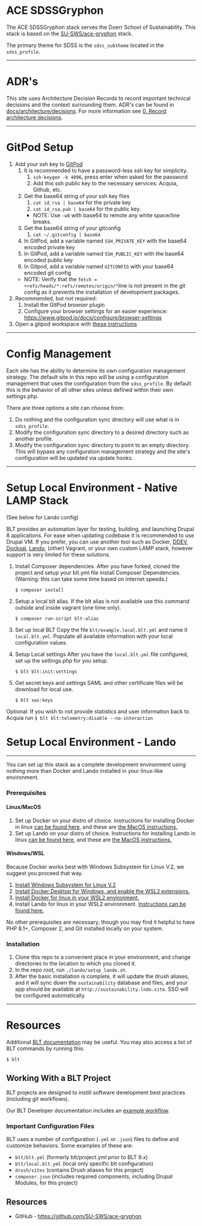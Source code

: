 # ACE SDSSGryphon

The ACE SDSSGryphon stack serves the Doerr School of Sustainability. This stack is based on the [SU-SWS/ace-gryphon](https://github.com/SU-SWS/ace-gryphon) stack.

The primary theme for SDSS is the `sdss_subtheme` located in the `sdss_profile`.

----
# ADR's

This site uses Architecture Decision Records to record important technical decisions and the context surrounding them. ADR's can be found in [docs/architecture/decisions](docs/architecture/decisions/). For more information see [0. Record architecture decisions](docs/architecture/decisions/0000-record-architecture-decisions.md).

----
# GitPod Setup
1. Add your ssh key to [GitPod](https://gitpod.io/variables)
   1. It is recommended to have a password-less ssh key for simplicity.
      1. `ssh-keygen -b 4096`, press enter when asked for the password
      2. Add this ssh public key to the necessary services: Acquia, Github, etc.
   2. Get the base64 string of your ssh key files
      1. `cat id_rsa | base64` for the private key
      2. `cat id_rsa.pub | base64` for the public key.
      - NOTE: Use `-w0` with base64 to remote any white space/line breaks.
   1. Get the base64 string of your gitconfig
      1. `cat ~/.gitconfig | base64`
   3. In GitPod, add a variable named `SSH_PRIVATE_KEY` with the base64 encoded private key
   4. In GitPod, add a variable named `SSH_PUBLIC_KEY` with the base64 encoded public key
   5. In Gitpod, add a variable named `GITCONFIG` with your base64 encoded git config
    - NOTE: Verify that the `fetch = +refs/heads/*:refs/remotes/origin/*`line is not present in the git config as it prevents the installation of development packages.
2. Recommended, but not required:
   1. Install the GitPod browser plugin
   2. Configure your browser settings for an easier experience: https://www.gitpod.io/docs/configure/browser-settings
3. Open a gitpod workspace with [these instructions](https://www.gitpod.io/docs/getting-started#start-your-first-workspace)


----
# Config Management
Each site has the ability to determine its own configuration management strategy.
The default site in this repo will be using a configuration management that uses
the configuration from the `sdss_profile`. By default this is the behavior
of all other sites unless defined within their own settings.php.

There are three options a site can choose from:
1. Do nothing and the configuration sync directory will use what is in `sdss_profile`.
2. Modify the configuration sync directory to a desired directory such as another profile.
3. Modify the configuration sync directory to point to an empty directory. This
will bypass any configuration management strategy and the site's configuration will be updated via update hooks.

----
# Setup Local Environment - Native LAMP Stack

(See below for Lando config)

BLT provides an automation layer for testing, building, and launching Drupal 8 applications. For ease when updating codebase it is recommended to use  Drupal VM. If you prefer, you can use another tool such as Docker, [DDEV](https://docs.acquia.com/blt/install/alt-env/ddev/), [Docksal](https://docs.acquia.com/blt/install/alt-env/docksal/), [Lando](https://docs.acquia.com/blt/install/alt-env/lando/), (other) Vagrant, or your own custom LAMP stack, however support is very limited for these solutions.
1. Install Composer dependencies.
After you have forked, cloned the project and setup your blt.yml file install Composer Dependencies. (Warning: this can take some time based on internet speeds.)
    ```
    $ composer install
    ```
2. Setup a local blt alias.
If the blt alias is not available use this command outside and inside vagrant (one time only).
    ```
    $ composer run-script blt-alias
    ```
3. Set up local BLT
Copy the file `blt/example.local.blt.yml` and name it `local.blt.yml`. Populate all available information with your local configuration values.

4. Setup Local settings
After you have the `local.blt.yml` file configured, set up the settings.php for you setup.
    ```
    $ blt blt:init:settings
    ```
5. Get secret keys and settings
SAML and other certificate files will be download for local use.
     ```
    $ blt sws:keys
    ```

Optional:
If you wish to not provide statistics and user information back to Acquia run
     ```
    $ blt blt:telemetry:disable --no-interaction
    ```
# Setup Local Environment - Lando
---

You can set up this stack as a complete development environment using nothing more than Docker and Lando installed in your linux-like environment.

### Prerequisites

#### Linux/MacOS

1. Set up Docker on your distro of choice.  Instructions for installing Docker in linux [can be found here](https://docs.docker.com/desktop/linux/install/), and these are [the MacOS instructions.](https://docs.docker.com/desktop/mac/install/)
2. Set up Lando on your distro of choice.  Instructions for installing Lando in linux [can be found here](https://docs.lando.dev/getting-started/installation.html#linux), and these are [the MacOS instructions.](https://docs.lando.dev/getting-started/installation.html#macos)

#### Windows/WSL

Because Docker works best with Windows Subsystem for Linux V.2, we suggest you proceed that way.
1. [Install Windows Subsystem for Linux V.2](https://docs.microsoft.com/en-us/windows/wsl/install)
2. [Install Docker Desktop for Windows, and enable the WSL2 extensions.](https://docs.docker.com/desktop/windows/wsl/)
3. [Install Docker for linux in your WSL2 environment.](https://docs.docker.com/desktop/linux/install/ubuntu/)
4. Install Lando for linux in your WSL2 environment.  [Instructions can be found here.](https://docs.lando.dev/getting-started/installation.html#linux)

No other prerequisites are necessary, though you may find it helpful to have PHP 8.1+, Composer 2, and Git installed locally on your system.

### Installation

1. Clone this repo to a convenient place in your environment, and change directories to the location to which you cloned it.
2. In the repo root, run `./lando/setup_lando.sh`.
3. After the basic installation is complete, it will update the drush aliases, and it will sync down the `sustainability` database and files, and your app should be available at `http://sustainability.lndo.site`. SSO will be configured automatically.


---

# Resources

Additional [BLT documentation](https://docs.acquia.com/blt/) may be useful. You may also access a list of BLT commands by running this:
```
$ blt
```

## Working With a BLT Project

BLT projects are designed to instill software development best practices (including git workflows).

Our BLT Developer documentation includes an [example workflow](https://docs.acquia.com/blt/developer/dev-workflow/).

### Important Configuration Files

BLT uses a number of configuration (`.yml` or `.json`) files to define and customize behaviors. Some examples of these are:

* `blt/blt.yml` (formerly blt/project.yml prior to BLT 9.x)
* `blt/local.blt.yml` (local only specific blt configuration)
* `drush/sites` (contains Drush aliases for this project)
* `composer.json` (includes required components, including Drupal Modules, for this project)

## Resources

* GitHub - https://github.com/SU-SWS/ace-gryphon

